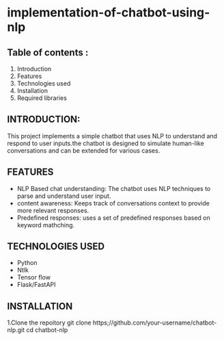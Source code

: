 # implementation-of-chatbot-using-nlp
## Table of contents :
  1. Introduction
  2. Features
  3. Technologies used
  4. Installation
  5. Required libraries
## INTRODUCTION:
This project implements a simple chatbot that uses NLP to understand and respond to user inputs.the chatbot is designed to simulate human-like conversations and can be extended for various cases.
## FEATURES
* NLP Based chat understanding: The chatbot uses NLP techniques to parse and understand user input.
* content awareness: Keeps track of conversations context to provide more relevant responses. 
* Predefined responses: uses a set of predefined responses based on keyword mathching.
## TECHNOLOGIES USED
* Python
* Ntlk
* Tensor flow
* Flask/FastAPI
## INSTALLATION
1.Clone the repoitory
git clone
https;//github.com/your-username/chatbot-nlp.git
cd chatbot-nlp

